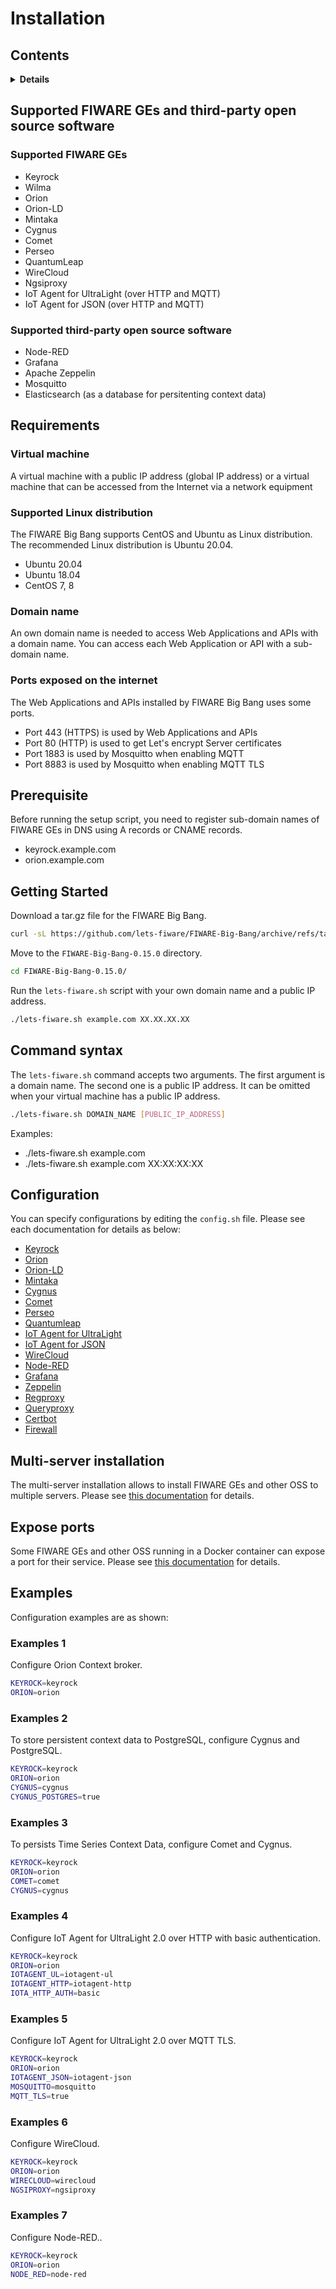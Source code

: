 # Installation

## Contents

<details>
<summary><strong>Details</strong></summary>

-   [Supported FIWARE GEs and third-party open source software](#supported-fiware-ges-and-third-party-open-source-software)
-   [Requirements](#requirements)
-   [Prerequisite](#prerequisite)
-   [Getting Started](#getting-started)
-   [Command syntax](#command-syntax)
-   [Configuration](#configuration)
-   [Multi-server installation](#multi-server-installation)
-   [Expose ports](#expose-ports)
-   [Examples](#examples)

</details>

## Supported FIWARE GEs and third-party open source software

### Supported FIWARE GEs

-   Keyrock
-   Wilma
-   Orion
-   Orion-LD
-   Mintaka
-   Cygnus
-   Comet
-   Perseo
-   QuantumLeap
-   WireCloud
-   Ngsiproxy
-   IoT Agent for UltraLight (over HTTP and MQTT)
-   IoT Agent for JSON (over HTTP and MQTT)

### Supported third-party open source software

-   Node-RED
-   Grafana
-   Apache Zeppelin
-   Mosquitto
-   Elasticsearch (as a database for persitenting context data)

## Requirements

### Virtual machine

A virtual machine with a public IP address (global IP address) or a virtual machine that can be accessed
from the Internet via a network equipment

### Supported Linux distribution

The FIWARE Big Bang supports CentOS and Ubuntu as Linux distribution.
The recommended Linux distribution is Ubuntu 20.04.

-   Ubuntu 20.04
-   Ubuntu 18.04
-   CentOS 7, 8

### Domain name

An own domain name is needed to access Web Applications and APIs with a domain name.
You can access each Web Application or API with a sub-domain name.

### Ports exposed on the internet

The Web Applications and APIs installed by FIWARE Big Bang uses some ports.

-   Port 443 (HTTPS) is used by Web Applications and APIs
-   Port 80 (HTTP) is used to get Let's encrypt Server certificates
-   Port 1883 is used by Mosquitto when enabling MQTT
-   Port 8883 is used by Mosquitto when enabling MQTT TLS

## Prerequisite

Before running the setup script, you need to register sub-domain names of FIWARE GEs in DNS using A records
or CNAME records.

-   keyrock.example.com
-   orion.example.com

## Getting Started

Download a tar.gz file for the FIWARE Big Bang.

```bash
curl -sL https://github.com/lets-fiware/FIWARE-Big-Bang/archive/refs/tags/v0.15.0.tar.gz | tar zxf -
```

Move to the `FIWARE-Big-Bang-0.15.0` directory.

```bash
cd FIWARE-Big-Bang-0.15.0/
```

Run the `lets-fiware.sh` script with your own domain name and a public IP address.

```bash
./lets-fiware.sh example.com XX.XX.XX.XX
```

## Command syntax

The `lets-fiware.sh` command accepts two arguments. The first argument is a domain name. The second one is
a public IP address. It can be omitted when your virtual machine has a public IP address.

```bash
./lets-fiware.sh DOMAIN_NAME [PUBLIC_IP_ADDRESS]
```

Examples:

-   ./lets-fiware.sh example.com
-   ./lets-fiware.sh example.com XX:XX:XX:XX

## Configuration

You can specify configurations by editing the `config.sh` file.
Please see each documentation for details as below:

-   [Keyrock](keyrock.md)
-   [Orion](orion.md)
-   [Orion-LD](orion-ld.md)
-   [Mintaka](orion-ld.md)
-   [Cygnus](cygnus.md)
-   [Comet](comet.md)
-   [Perseo](perseo.md)
-   [Quantumleap](quantumleap.md)
-   [IoT Agent for UltraLight](iotagent-ul.md)
-   [IoT Agent for JSON](iotagent-json.md)
-   [WireCloud](wirecloud.md)
-   [Node-RED](node-red.md)
-   [Grafana](grafana.md)
-   [Zeppelin](zeppelin.md)
-   [Regproxy](regproxy.md)
-   [Queryproxy](queryproxy.md)
-   [Certbot](certbot.md)
-   [Firewall](firewall.md)

## Multi-server installation

The multi-server installation allows to install FIWARE GEs and other OSS to multiple servers.
Please see [this documentation](multi_server.md) for details.

## Expose ports

Some FIWARE GEs and other OSS running in a Docker container can expose a port for their service.
Please see [this documentation](expose-ports.md) for details.

## Examples

Configuration examples are as shown:

### Examples 1

Configure Orion Context broker.

```bash
KEYROCK=keyrock
ORION=orion
```

### Examples 2

To store persistent context data to PostgreSQL, configure Cygnus and PostgreSQL.

```bash
KEYROCK=keyrock
ORION=orion
CYGNUS=cygnus
CYGNUS_POSTGRES=true
```

### Examples 3

To persists Time Series Context Data, configure Comet and Cygnus.

```bash
KEYROCK=keyrock
ORION=orion
COMET=comet
CYGNUS=cygnus
```

### Examples 4

Configure IoT Agent for UltraLight 2.0 over HTTP with basic authentication.

```bash
KEYROCK=keyrock
ORION=orion
IOTAGENT_UL=iotagent-ul
IOTAGENT_HTTP=iotagent-http
IOTA_HTTP_AUTH=basic
```
### Examples 5

Configure IoT Agent for UltraLight 2.0 over MQTT TLS.

```bash
KEYROCK=keyrock
ORION=orion
IOTAGENT_JSON=iotagent-json
MOSQUITTO=mosquitto
MQTT_TLS=true
```

### Examples 6

Configure WireCloud.

```bash
KEYROCK=keyrock
ORION=orion
WIRECLOUD=wirecloud
NGSIPROXY=ngsiproxy
```

### Examples 7

Configure Node-RED..

```bash
KEYROCK=keyrock
ORION=orion
NODE_RED=node-red
```
